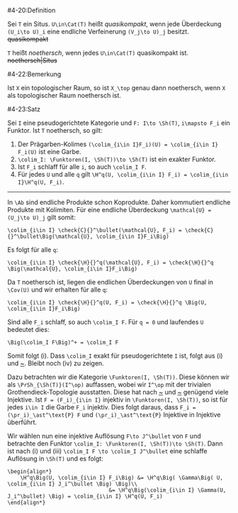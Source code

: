 #4-20:Definition

Sei `T` ein Situs. `U\in\Cat(T)` heißt *quasikompakt*, wenn jede Überdeckung `(U_i\to U)_i` eine endliche Verfeinerung `(V_j\to U)_j` besitzt. ~~quasikompakt~~

`T` heißt *noethersch*, wenn jedes `U\in\Cat(T)` quasikompakt ist. ~~noethersch|Situs~~

#4-22:Bemerkung

Ist `X` ein topologischer Raum, so ist `X_\top` genau dann noethersch, wenn `X` als topologischer Raum noethersch ist.

#4-23:Satz

Sei `I` eine pseudogerichtete Kategorie und `F: I\to \Sh(T)`, `i\mapsto F_i` ein Funktor. Ist `T` noethersch, so gilt:

1. Der Prägarben-Kolimes `(\colim_{i\in I}F_i)(U) = \colim_{i\in I} F_i(U)` ist eine Garbe.
2. `\colim_I: \Funktoren(I, \Sh(T))\to \Sh(T)` ist ein exakter Funktor.
3. Ist `F_i` schlaff für alle `i`, so auch `\colim_I F`.
4. Für jedes `U` und alle `q` gilt `\H^q(U, \colim_{i\in I} F_i) = \colim_{i\in I}\H^q(U, F_i)`.

---

In `\Ab` sind endliche Produkte schon Koprodukte. Daher kommutiert endliche Produkte mit Kolimiten. Für eine endliche Überdeckung `\mathcal{U} = (U_j\to U)_j` gilt somit:

    \colim_{i\in I} \check{C}{}^\bullet(\mathcal{U}, F_i) = \check{C}{}^\bullet\Big(\mathcal{U}, \colim_{i\in I}F_i\Big)

Es folgt für alle `q`:

    \colim_{i\in I} \check{\H}{}^q(\mathcal{U}, F_i) = \check{\H}{}^q \Big(\mathcal{U}, \colim_{i\in I}F_i\Big)

Da `T` noethersch ist, liegen die endlichen Überdeckungen von `U` final in `\Cov(U)` und wir erhalten für alle `q`:

    \colim_{i\in I} \check{\H}{}^q(U, F_i) = \check{\H}{}^q \Big(U, \colim_{i\in I}F_i\Big)

Sind alle `F_i` schlaff, so auch `\colim_I F`. Für `q = 0` und laufendes `U` bedeutet dies:

    \Big(\colim_I F\Big)^+ = \colim_I F

Somit folgt (i). Dass `\colim_I` exakt für pseudogerichtete `I` ist, folgt aus (i) und [~](#2-42). Bleibt noch (iv) zu zeigen.

Dazu betrachten wir die Kategorie `\Funktoren(I, \Sh(T))`. Diese können wir als `\PrSh_{\Sh(T)}(I^\op)` auffassen, wobei wir `I^\op` mit der trivialen Grothendieck-Topologie ausstatten. Diese hat nach [~](#3-4) und [~](#2-42) genügend viele Injektive. Ist `F = (F_i)_{i\in I}` injektiv in `\Funktoren(I, \Sh(T))`, so ist für jedes `i\in I` die Garbe `F_i` injektiv. Dies folgt daraus, dass `F_i = (\pr_i)_\ast^\text{P} F` und `(\pr_i)_\ast^\text{P}` Injektive in Injektive überführt.

Wir wählen nun eine injektive Auflösung `F\to J^\bullet` von `F` und betrachte den Funktor `\colim_I: \Funktoren(I, \Sh(T))\to \Sh(T)`. Dann ist nach (i) und (iii) `\colim_I F \to \colim_I J^\bullet` eine schlaffe Auflösung in `\Sh(T)` und es folgt:

    \begin{align*}
        \H^q\Big(U, \colim_{i\in I} F_i\Big) &= \H^q\Big( \Gamma\Big( U, \colim_{i\in I} J_i^\bullet \Big) \Big)\\
                                    &= \H^q\Big(\colim_{i\in I} \Gamma(U, J_i^\bullet) \Big) = \colim_{i\in I} \H^q(U, F_i)
    \end{align*}
